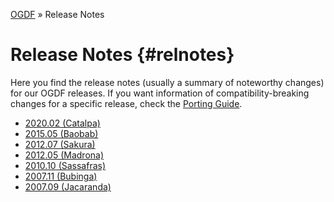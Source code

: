 [OGDF](README.md) » Release Notes

# Release Notes {#relnotes}

Here you find the release notes (usually a summary of noteworthy changes)
for our OGDF releases. If you want information of compatibility-breaking
changes for a specific release, check the [Porting Guide](porting.md).

  * [2020.02 (Catalpa)](relnotes/catalpa.md)
  * [2015.05 (Baobab)](relnotes/baobab.md)
  * [2012.07 (Sakura)](relnotes/sakura.md)
  * [2012.05 (Madrona)](relnotes/madrona.md)
  * [2010.10 (Sassafras)](relnotes/sassafras.md)
  * [2007.11 (Bubinga)](relnotes/bubinga.md)
  * [2007.09 (Jacaranda)](relnotes/jacaranda.md)
